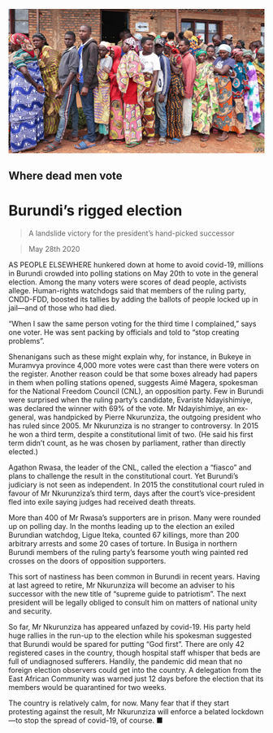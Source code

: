 ![](./images/20200530_MAP003_0.jpg)

## Where dead men vote

# Burundi’s rigged election

> A landslide victory for the president’s hand-picked successor

> May 28th 2020

AS PEOPLE ELSEWHERE hunkered down at home to avoid covid-19, millions in Burundi crowded into polling stations on May 20th to vote in the general election. Among the many voters were scores of dead people, activists allege. Human-rights watchdogs said that members of the ruling party, CNDD-FDD, boosted its tallies by adding the ballots of people locked up in jail—and of those who had died.

“When I saw the same person voting for the third time I complained,” says one voter. He was sent packing by officials and told to “stop creating problems”.

Shenanigans such as these might explain why, for instance, in Bukeye in Muramvya province 4,000 more votes were cast than there were voters on the register. Another reason could be that some boxes already had papers in them when polling stations opened, suggests Aimé Magera, spokesman for the National Freedom Council (CNL), an opposition party. Few in Burundi were surprised when the ruling party’s candidate, Evariste Ndayishimiye, was declared the winner with 69% of the vote. Mr Ndayishimiye, an ex-general, was handpicked by Pierre Nkurunziza, the outgoing president who has ruled since 2005. Mr Nkurunziza is no stranger to controversy. In 2015 he won a third term, despite a constitutional limit of two. (He said his first term didn’t count, as he was chosen by parliament, rather than directly elected.)

Agathon Rwasa, the leader of the CNL, called the election a “fiasco” and plans to challenge the result in the constitutional court. Yet Burundi’s judiciary is not seen as independent. In 2015 the constitutional court ruled in favour of Mr Nkurunziza’s third term, days after the court’s vice-president fled into exile saying judges had received death threats.

More than 400 of Mr Rwasa’s supporters are in prison. Many were rounded up on polling day. In the months leading up to the election an exiled Burundian watchdog, Ligue Iteka, counted 67 killings, more than 200 arbitrary arrests and some 20 cases of torture. In Busiga in northern Burundi members of the ruling party’s fearsome youth wing painted red crosses on the doors of opposition supporters.

This sort of nastiness has been common in Burundi in recent years. Having at last agreed to retire, Mr Nkurunziza will become an adviser to his successor with the new title of “supreme guide to patriotism”. The next president will be legally obliged to consult him on matters of national unity and security.

So far, Mr Nkurunziza has appeared unfazed by covid-19. His party held huge rallies in the run-up to the election while his spokesman suggested that Burundi would be spared for putting “God first”. There are only 42 registered cases in the country, though hospital staff whisper that beds are full of undiagnosed sufferers. Handily, the pandemic did mean that no foreign election observers could get into the country. A delegation from the East African Community was warned just 12 days before the election that its members would be quarantined for two weeks.

The country is relatively calm, for now. Many fear that if they start protesting against the result, Mr Nkurunziza will enforce a belated lockdown—to stop the spread of covid-19, of course. ■